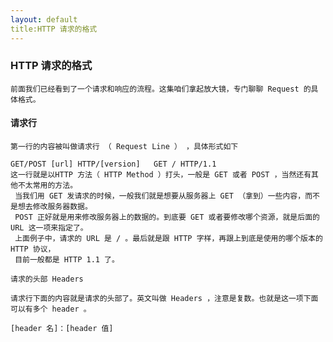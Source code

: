 ```yaml
---
layout: default
title:HTTP 请求的格式
---
```


###  HTTP 请求的格式

    前面我们已经看到了一个请求和响应的流程。这集咱们拿起放大镜，专门聊聊 Request 的具体格式。

####  请求行

    第一行的内容被叫做请求行 （ Request Line ） ，具体形式如下

    GET/POST [url] HTTP/[version]   GET / HTTP/1.1
    这一行就是以HTTP 方法（ HTTP Method ）打头，一般是 GET 或者 POST ，当然还有其他不太常用的方法。
     当我们用 GET 发请求的时候，一般我们就是想要从服务器上 GET （拿到）一些内容，而不是想去修改服务器数据。
     POST 正好就是用来修改服务器上的数据的。到底要 GET 或者要修改哪个资源，就是后面的 URL 这一项来指定了。
     上面例子中，请求的 URL 是 / 。最后就是跟 HTTP 字样，再跟上到底是使用的哪个版本的 HTTP 协议，
     目前一般都是 HTTP 1.1 了。

    请求的头部 Headers

    请求行下面的内容就是请求的头部了。英文叫做 Headers ，注意是复数。也就是这一项下面可以有多个 header 。

    [header 名]：[header 值]
